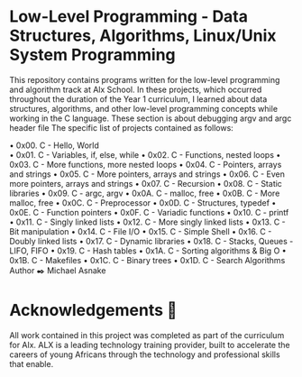 
<h1>Low-Level Programming - Data Structures, Algorithms, Linux/Unix System Programming </h1>
<p>
This repository contains programs written for the low-level programming and algorithm track at Alx School. In these projects, which occurred throughout the duration of the Year 1 curriculum, I learned about data structures, algorithms, and other low-level programming concepts while working in the C language. These section is about debugging argv and argc header file The specific list of projects contained as follows:
</p>

<a>• 0x00. C - Hello, World </a> <br />
<a>• 0x01. C - Variables, if, else, while </a>
• 0x02. C - Functions, nested loops
• 0x03. C - More functions, more nested loops
• 0x04. C - Pointers, arrays and strings
• 0x05. C - More pointers, arrays and strings
• 0x06. C - Even more pointers, arrays and strings
• 0x07. C - Recursion
• 0x08. C - Static libraries
• 0x09. C - argc, argv
• 0x0A. C - malloc, free
• 0x0B. C - More malloc, free
• 0x0C. C - Preprocessor
• 0x0D. C - Structures, typedef
• 0x0E. C - Function pointers
• 0x0F. C - Variadic functions
• 0x10. C - printf
• 0x11. C - Singly linked lists
• 0x12. C - More singly linked lists
• 0x13. C - Bit manipulation
• 0x14. C - File I/O
• 0x15. C - Simple Shell
• 0x16. C - Doubly linked lists
• 0x17. C - Dynamic libraries
• 0x18. C - Stacks, Queues - LIFO, FIFO
• 0x19. C - Hash tables
• 0x1A. C - Sorting algorithms & Big O
• 0x1B. C - Makefiles
• 0x1C. C - Binary trees
• 0x1D. C - Search Algorithms
<br />
 Author ✒️ Michael Asnake <mike7772> 
   <br />
<h1>Acknowledgements 🙏 </h1>
All work contained in this project was completed as part of the curriculum for Alx. ALX is a leading technology training provider, built to accelerate the careers of young Africans through the technology and professional skills that enable.
